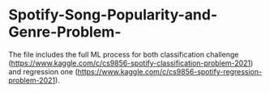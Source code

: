 # Spotify-Song-Popularity-and-Genre-Problem-
The file includes the full ML process for both classification challenge (https://www.kaggle.com/c/cs9856-spotify-classification-problem-2021) and regression one (https://www.kaggle.com/c/cs9856-spotify-regression-problem-2021). 
